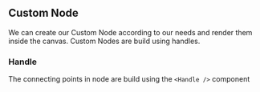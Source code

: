 ## Custom Node

We can create our Custom Node according to our needs and render them inside the canvas. Custom Nodes are build using handles.

### Handle

The connecting points in node are build using the `<Handle />` component
